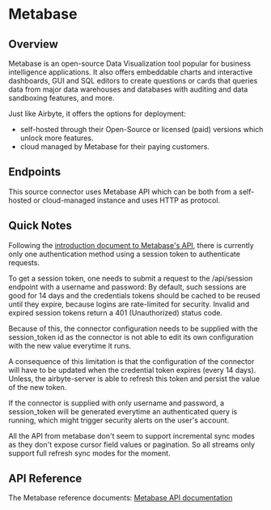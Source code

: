 # Metabase

## Overview

Metabase is an open-source Data Visualization tool popular for business intelligence applications.
It also offers embeddable charts and interactive dashboards, GUI and SQL editors to create questions or cards
that queries data from major data warehouses and databases with auditing and data sandboxing features, and more.

Just like Airbyte, it offers the options for deployment:
- self-hosted through their Open-Source or licensed (paid) versions which unlock more features.
- cloud managed by Metabase for their paying customers.

## Endpoints

This source connector uses Metabase API which can be both from a self-hosted or cloud-managed instance and uses HTTP as protocol.

## Quick Notes

Following the [introduction document to Metabase's API](https://www.metabase.com/learn/administration/metabase-api.html), there is currently
only one authentication method using a session token to authenticate requests.

To get a session token, one needs to submit a request to the /api/session endpoint with a username and password:
By default, such sessions are good for 14 days and the credentials tokens should be cached to be reused until they expire,
because logins are rate-limited for security. Invalid and expired session tokens return a 401 (Unauthorized) status code.

Because of this, the connector configuration needs to be supplied with the session_token id as the connector is not able to
edit its own configuration with the new value everytime it runs.

A consequence of this limitation is that the configuration of the connector will have to be updated when the credential token expires
(every 14 days). Unless, the airbyte-server is able to refresh this token and persist the value of the new token. 

If the connector is supplied with only username and password, a session_token will be generated everytime an 
authenticated query is running, which might trigger security alerts on the user's account.

All the API from metabase don't seem to support incremental sync modes as they don't expose cursor field values or pagination.
So all streams only support full refresh sync modes for the moment.

## API Reference

The Metabase reference documents: [Metabase API documentation](https://www.metabase.com/docs/latest/api-documentation.html)

